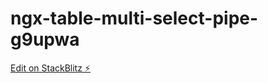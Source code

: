 # ngx-table-multi-select-pipe-g9upwa

[Edit on StackBlitz ⚡️](https://stackblitz.com/edit/ngx-table-multi-select-pipe-g9upwa)